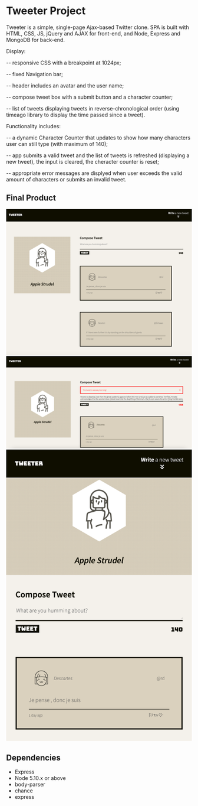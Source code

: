 # Tweeter Project

Tweeter is a simple, single-page Ajax-based Twitter clone. SPA is built with HTML, CSS, JS, jQuery and AJAX for front-end, and Node, Express and MongoDB for back-end.

Display:

-- responsive CSS with a breakpoint at 1024px;

-- fixed Navigation bar;

-- header includes an avatar and the user name;

-- compose tweet box with a submit button and a character counter;

-- list of tweets displaying tweets in reverse-chronological order (using timeago library to display the time passed since a tweet).


Functionality includes:

-- a dynamic Character Counter that updates to show how many characters user can still type (with maximum of 140);

-- app submits a valid tweet and the list of tweets is refreshed (displaying a new tweet), the input is cleared, the cheracter counter is reset;

-- appropriate error messages are displyed when user exceeds the valid amount of characters or submits an invalid tweet.

## Final Product

!['Screenshot of the main page for 1024px and above'](https://github.com/NelliBtn/tweeter/blob/master/docs/main-page-1024px-and-above.png?raw=true)
!['Screenshot of the error and dynamic char counter'](https://github.com/NelliBtn/tweeter/blob/master/docs/error-and-dynamic-char-counter.png?raw=true)
!['Screenshot of the responsive layout for 1023px and below'](https://github.com/NelliBtn/tweeter/blob/master/docs/main-page-1023-and-below.png?raw=true)


## Dependencies

- Express
- Node 5.10.x or above
- body-parser
- chance
- express
